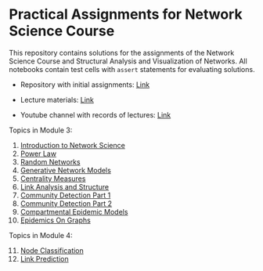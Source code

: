 # Practical Assignments for Network Science Course

This repository contains solutions for the assignments of the Network Science Course and Structural Analysis and Visualization of Networks. All notebooks contain test cells with `assert` statements for evaluating solutions.

* Repository with initial assignments: [Link](https://github.com/netspractice/network-science)

* Lecture materials: [Link](http://leonidzhukov.net/hse/2021/networkscience/)

* Youtube channel with records of lectures: [Link](https://youtube.com/playlist?list=PLriUvS7IljvkGesFRuYjqRz4lKgodJgh2)

Topics in Module 3:
  1. [Introduction to Network Science](NS_HW1_Introduction.ipynb)
  2. [Power Law](NS_HW2_PowerLaw.ipynb)
  3. [Random Networks](NS_HW3_RandomNetworks.ipynb)
  4. [Generative Network Models](NS_HW4_GenerativeNetworkModels.ipynb)
  5. [Centrality Measures](NS_HW5_CentralityMeasures.ipynb)
  6. [Link Analysis and Structure](NS_HW6_LinkAnalysis.ipynb)
  7. [Community Detection Part 1](NS_HW7_CommunityDetectionPart1.ipynb)
  8. [Community Detection Part 2](NS_HW8_CommunityDetectionPart2.ipynb)
  9. [Compartmental Epidemic Models](NS_HW9_CompartmentalEpidemicModels.ipynb)
  10. [Epidemics On Graphs](NS_HW10_EpidemicsOnGraphs.ipynb)

Topics in Module 4:
  
  11. [Node Classification](NS_HW11_NodeClassification.ipynb)
  12. [Link Prediction](NS_HW12_LinkPrediction.ipynb)

